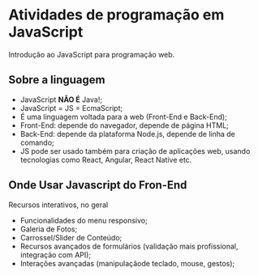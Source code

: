 # Atividades de programação em JavaScript
 
Introdução ao JavaScript para programação web.
 
## Sobre a linguagem
 
- JavaScript **NÃO É** Java!;
- JavaScript = JS = EcmaScript;
- É uma linguagem voltada para a web (Front-End e Back-End);
- Front-End: depende do navegador, depende de página HTML;
- Back-End: depende da plataforma Node.js, depende de linha de comando;
- JS pode ser usado também para criação de aplicações web, usando tecnologias como React, Angular, React Native etc.
 
 ## Onde Usar Javascript do Fron-End
 
 Recursos interativos, no geral

 * Funcionalidades do menu responsivo;
 * Galeria de Fotos;
 * Carrossel/Slider de Conteúdo;
 * Recursos avançados de formulários (validação mais profissional, integração com API);
 * Interações avançadas (manipulaçãode teclado, mouse, gestos);